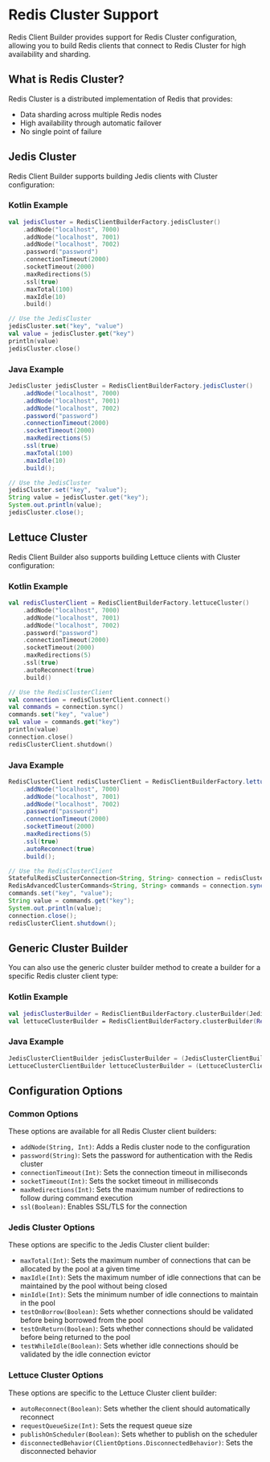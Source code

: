 # Redis Cluster Support

Redis Client Builder provides support for Redis Cluster configuration, allowing you to build Redis clients that connect to Redis Cluster for high availability and sharding.

## What is Redis Cluster?

Redis Cluster is a distributed implementation of Redis that provides:

- Data sharding across multiple Redis nodes
- High availability through automatic failover
- No single point of failure

## Jedis Cluster

Redis Client Builder supports building Jedis clients with Cluster configuration:

### Kotlin Example

```kotlin
val jedisCluster = RedisClientBuilderFactory.jedisCluster()
    .addNode("localhost", 7000)
    .addNode("localhost", 7001)
    .addNode("localhost", 7002)
    .password("password")
    .connectionTimeout(2000)
    .socketTimeout(2000)
    .maxRedirections(5)
    .ssl(true)
    .maxTotal(100)
    .maxIdle(10)
    .build()

// Use the JedisCluster
jedisCluster.set("key", "value")
val value = jedisCluster.get("key")
println(value)
jedisCluster.close()
```

### Java Example

```java
JedisCluster jedisCluster = RedisClientBuilderFactory.jedisCluster()
    .addNode("localhost", 7000)
    .addNode("localhost", 7001)
    .addNode("localhost", 7002)
    .password("password")
    .connectionTimeout(2000)
    .socketTimeout(2000)
    .maxRedirections(5)
    .ssl(true)
    .maxTotal(100)
    .maxIdle(10)
    .build();

// Use the JedisCluster
jedisCluster.set("key", "value");
String value = jedisCluster.get("key");
System.out.println(value);
jedisCluster.close();
```

## Lettuce Cluster

Redis Client Builder also supports building Lettuce clients with Cluster configuration:

### Kotlin Example

```kotlin
val redisClusterClient = RedisClientBuilderFactory.lettuceCluster()
    .addNode("localhost", 7000)
    .addNode("localhost", 7001)
    .addNode("localhost", 7002)
    .password("password")
    .connectionTimeout(2000)
    .socketTimeout(2000)
    .maxRedirections(5)
    .ssl(true)
    .autoReconnect(true)
    .build()

// Use the RedisClusterClient
val connection = redisClusterClient.connect()
val commands = connection.sync()
commands.set("key", "value")
val value = commands.get("key")
println(value)
connection.close()
redisClusterClient.shutdown()
```

### Java Example

```java
RedisClusterClient redisClusterClient = RedisClientBuilderFactory.lettuceCluster()
    .addNode("localhost", 7000)
    .addNode("localhost", 7001)
    .addNode("localhost", 7002)
    .password("password")
    .connectionTimeout(2000)
    .socketTimeout(2000)
    .maxRedirections(5)
    .ssl(true)
    .autoReconnect(true)
    .build();

// Use the RedisClusterClient
StatefulRedisClusterConnection<String, String> connection = redisClusterClient.connect();
RedisAdvancedClusterCommands<String, String> commands = connection.sync();
commands.set("key", "value");
String value = commands.get("key");
System.out.println(value);
connection.close();
redisClusterClient.shutdown();
```

## Generic Cluster Builder

You can also use the generic cluster builder method to create a builder for a specific Redis cluster client type:

### Kotlin Example

```kotlin
val jedisClusterBuilder = RedisClientBuilderFactory.clusterBuilder(JedisCluster::class.java) as JedisClusterClientBuilder
val lettuceClusterBuilder = RedisClientBuilderFactory.clusterBuilder(RedisClusterClient::class.java) as LettuceClusterClientBuilder
```

### Java Example

```java
JedisClusterClientBuilder jedisClusterBuilder = (JedisClusterClientBuilder) RedisClientBuilderFactory.clusterBuilder(JedisCluster.class);
LettuceClusterClientBuilder lettuceClusterBuilder = (LettuceClusterClientBuilder) RedisClientBuilderFactory.clusterBuilder(RedisClusterClient.class);
```

## Configuration Options

### Common Options

These options are available for all Redis Cluster client builders:

- `addNode(String, Int)`: Adds a Redis cluster node to the configuration
- `password(String)`: Sets the password for authentication with the Redis cluster
- `connectionTimeout(Int)`: Sets the connection timeout in milliseconds
- `socketTimeout(Int)`: Sets the socket timeout in milliseconds
- `maxRedirections(Int)`: Sets the maximum number of redirections to follow during command execution
- `ssl(Boolean)`: Enables SSL/TLS for the connection

### Jedis Cluster Options

These options are specific to the Jedis Cluster client builder:

- `maxTotal(Int)`: Sets the maximum number of connections that can be allocated by the pool at a given time
- `maxIdle(Int)`: Sets the maximum number of idle connections that can be maintained by the pool without being closed
- `minIdle(Int)`: Sets the minimum number of idle connections to maintain in the pool
- `testOnBorrow(Boolean)`: Sets whether connections should be validated before being borrowed from the pool
- `testOnReturn(Boolean)`: Sets whether connections should be validated before being returned to the pool
- `testWhileIdle(Boolean)`: Sets whether idle connections should be validated by the idle connection evictor

### Lettuce Cluster Options

These options are specific to the Lettuce Cluster client builder:

- `autoReconnect(Boolean)`: Sets whether the client should automatically reconnect
- `requestQueueSize(Int)`: Sets the request queue size
- `publishOnScheduler(Boolean)`: Sets whether to publish on the scheduler
- `disconnectedBehavior(ClientOptions.DisconnectedBehavior)`: Sets the disconnected behavior